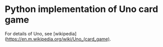 # Python implementation of Uno card game

For details of Uno, see [wikipedia](https://en.m.wikipedia.org/wiki/Uno_(card_game).
